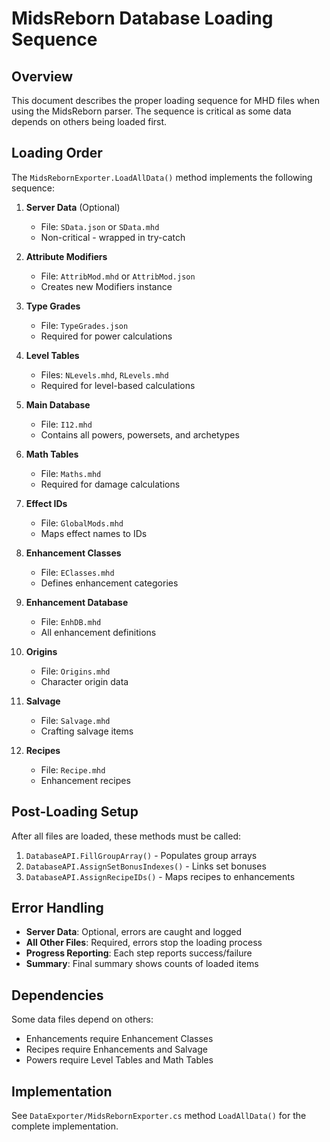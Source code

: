 # MidsReborn Database Loading Sequence

## Overview

This document describes the proper loading sequence for MHD files when using the MidsReborn parser. The sequence is critical as some data depends on others being loaded first.

## Loading Order

The `MidsRebornExporter.LoadAllData()` method implements the following sequence:

1. **Server Data** (Optional)
   - File: `SData.json` or `SData.mhd`
   - Non-critical - wrapped in try-catch

2. **Attribute Modifiers**
   - File: `AttribMod.mhd` or `AttribMod.json`
   - Creates new Modifiers instance

3. **Type Grades**
   - File: `TypeGrades.json`
   - Required for power calculations

4. **Level Tables**
   - Files: `NLevels.mhd`, `RLevels.mhd`
   - Required for level-based calculations

5. **Main Database**
   - File: `I12.mhd`
   - Contains all powers, powersets, and archetypes

6. **Math Tables**
   - File: `Maths.mhd`
   - Required for damage calculations

7. **Effect IDs**
   - File: `GlobalMods.mhd`
   - Maps effect names to IDs

8. **Enhancement Classes**
   - File: `EClasses.mhd`
   - Defines enhancement categories

9. **Enhancement Database**
   - File: `EnhDB.mhd`
   - All enhancement definitions

10. **Origins**
    - File: `Origins.mhd`
    - Character origin data

11. **Salvage**
    - File: `Salvage.mhd`
    - Crafting salvage items

12. **Recipes**
    - File: `Recipe.mhd`
    - Enhancement recipes

## Post-Loading Setup

After all files are loaded, these methods must be called:

1. `DatabaseAPI.FillGroupArray()` - Populates group arrays
2. `DatabaseAPI.AssignSetBonusIndexes()` - Links set bonuses
3. `DatabaseAPI.AssignRecipeIDs()` - Maps recipes to enhancements

## Error Handling

- **Server Data**: Optional, errors are caught and logged
- **All Other Files**: Required, errors stop the loading process
- **Progress Reporting**: Each step reports success/failure
- **Summary**: Final summary shows counts of loaded items

## Dependencies

Some data files depend on others:
- Enhancements require Enhancement Classes
- Recipes require Enhancements and Salvage
- Powers require Level Tables and Math Tables

## Implementation

See `DataExporter/MidsRebornExporter.cs` method `LoadAllData()` for the complete implementation.